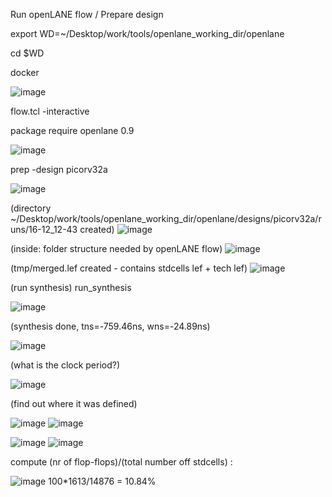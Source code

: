 Run openLANE flow / Prepare design

export WD=~/Desktop/work/tools/openlane_working_dir/openlane

cd $WD

docker

![image](https://github.com/user-attachments/assets/e92a482f-0b48-4469-9e00-94635dd243e3)

flow.tcl -interactive

package require openlane 0.9

![image](https://github.com/user-attachments/assets/ad651f49-75c1-47db-8642-4d565ed2360d)

prep -design picorv32a

![image](https://github.com/user-attachments/assets/3aa5bec3-3973-407d-81d3-5724129053a8)

(directory ~/Desktop/work/tools/openlane_working_dir/openlane/designs/picorv32a/runs/16-12_12-43 created)
![image](https://github.com/user-attachments/assets/ff2d09f1-fe56-4961-b53f-b26660efd2e4)

(inside: folder structure needed by openLANE flow)
![image](https://github.com/user-attachments/assets/13da1d7e-eb89-431f-a2c4-67c7cc7531c6)

(tmp/merged.lef created - contains stdcells lef + tech lef)
![image](https://github.com/user-attachments/assets/ff06b1d5-db79-42cf-b493-98f227c2b64e)

(run synthesis)
run_synthesis

![image](https://github.com/user-attachments/assets/31126b29-5069-4d09-b2be-45e08c3af9fd)

(synthesis done, tns=-759.46ns, wns=-24.89ns)

![image](https://github.com/user-attachments/assets/4ae09d85-c520-4c9c-b2ef-bbaf0b22121f)

(what is the clock period?)

![image](https://github.com/user-attachments/assets/357a3a55-1d2e-4ba4-abb8-a301cdd2037a)

(find out where it was defined)

![image](https://github.com/user-attachments/assets/f15ba0a8-c576-4399-8dc7-81c53b84113d)
![image](https://github.com/user-attachments/assets/e34a43a8-43c3-4413-901c-09c92fc46da2)

![image](https://github.com/user-attachments/assets/47c2c7d5-3b30-4fd0-aade-bbac8281cbb3)
![image](https://github.com/user-attachments/assets/432d4642-621f-4d4c-b37a-2c748fb37dce)

compute (nr of flop-flops)/(total number off stdcells) :

![image](https://github.com/user-attachments/assets/4594ef7e-4a28-4afd-abe5-ab710ef1824b)
100*1613/14876 = 10.84%
